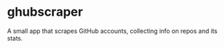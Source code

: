 ghubscraper
============

A small app that scrapes GitHub accounts, collecting info on repos and its stats.  
